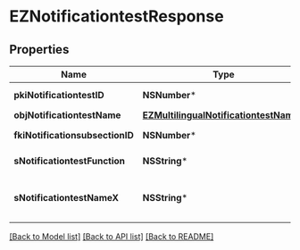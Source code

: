 # EZNotificationtestResponse

## Properties
Name | Type | Description | Notes
------------ | ------------- | ------------- | -------------
**pkiNotificationtestID** | **NSNumber*** | The unique ID of the Notificationtest | 
**objNotificationtestName** | [**EZMultilingualNotificationtestName***](EZMultilingualNotificationtestName.md) |  | 
**fkiNotificationsubsectionID** | **NSNumber*** | The unique ID of the Notificationsubsection | 
**sNotificationtestFunction** | **NSString*** | The function name of the Notificationtest | 
**sNotificationtestNameX** | **NSString*** | The name of the Notificationtest in the language of the requester | 

[[Back to Model list]](../README.md#documentation-for-models) [[Back to API list]](../README.md#documentation-for-api-endpoints) [[Back to README]](../README.md)


